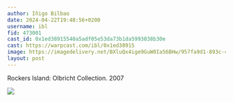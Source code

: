 ```yaml
---
author: Iñigo Bilbao
date: 2024-04-22T19:48:56+0200
username: ibl
fid: 473001
cast_id: 0x1ed38915540a5adf05e53da73b1da5993038b30e
cast: https://warpcast.com/ibl/0x1ed38915
image: https://imagedelivery.net/BXluQx4ige9GuW0Ia56BHw/957fa9d1-893c-4789-6c89-8ca13e8f7500/original
layout: post
---
```

Rockers Island: Olbricht Collection. 2007  

![](https://imagedelivery.net/BXluQx4ige9GuW0Ia56BHw/957fa9d1-893c-4789-6c89-8ca13e8f7500/original)